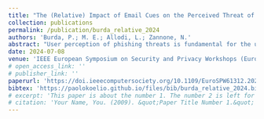 ```yaml
---
title: "The (Relative) Impact of Email Cues on the Perceived Threat of Phishing Attacks: A User Perspective on Phishing Deceptiveness"
collection: publications
permalink: /publication/burda_relative_2024
authors: 'Burda, P.; M. E.; Allodi, L.; Zannone, N.'
abstract: "User perception of phishing threats is fundamental for the uptake and effectiveness of many phishing counter-measures, including phishing reporting and awareness. Extant research focused on phishing victimization, but a clear under-standing of the drivers influencing users' perception of phishing threats is still missing. This work investigates the relation-ship between phishing cues and perceived email deceptiveness through an online questionnaire with 74 participants. By as-sessing email conditions varying on cues, participants judged the perceived deceptiveness of emails individually and relative to each other. Results reveal that impersonation-related cues increase the perceived email deceptiveness and that emails with persuasion-related cues rank as the most deceitful irrespectively of other cues. We discuss our findings w.r.t. The literature and their implications on practice and research."
date: 2024-07-08
venue: 'IEEE European Symposium on Security and Privacy Workshops (EuroS&PW 2024)'
# open_access_link: ''
# publisher_link: ''
paperurl: 'https://doi.ieeecomputersociety.org/10.1109/EuroSPW61312.2024.00015'
bibtex:	'https://paolokoelio.github.io/files/bib/burda_relative_2024.bib'
# excerpt: 'This paper is about the number 1. The number 2 is left for future work.'
# citation: 'Your Name, You. (2009). &quot;Paper Title Number 1.&quot; <i>Journal 1</i>. 1(1).'
---
```

